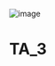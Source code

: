 ![image](https://github.com/Laroski/TA_3/assets/127622019/6e84fe08-a070-4637-a3b0-813bcc5a4a90)
# TA_3
